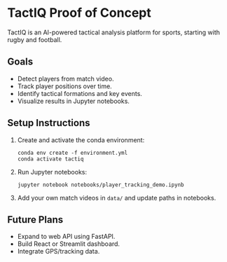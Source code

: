 # TactIQ Proof of Concept

TactIQ is an AI-powered tactical analysis platform for sports, starting with rugby and football.

## Goals

- Detect players from match video.
- Track player positions over time.
- Identify tactical formations and key events.
- Visualize results in Jupyter notebooks.

## Setup Instructions

1. Create and activate the conda environment:
   ```
   conda env create -f environment.yml
   conda activate tactiq
   ```

2. Run Jupyter notebooks:
   ```
   jupyter notebook notebooks/player_tracking_demo.ipynb
   ```

3. Add your own match videos in `data/` and update paths in notebooks.

## Future Plans

- Expand to web API using FastAPI.
- Build React or Streamlit dashboard.
- Integrate GPS/tracking data.
